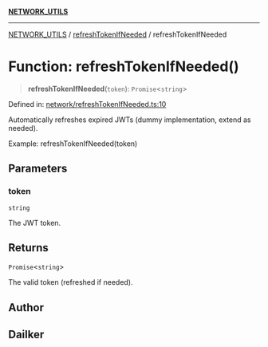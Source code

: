 [**NETWORK_UTILS**](../../README.md)

***

[NETWORK_UTILS](../../README.md) / [refreshTokenIfNeeded](../README.md) / refreshTokenIfNeeded

# Function: refreshTokenIfNeeded()

> **refreshTokenIfNeeded**(`token`): `Promise`\<`string`\>

Defined in: [network/refreshTokenIfNeeded.ts:10](https://github.com/dailker/everyutil-js/blob/b3e269da55b7d96c15eb37e98c5c4f6b94f05f6f/src/network/refreshTokenIfNeeded.ts#L10)

Automatically refreshes expired JWTs (dummy implementation, extend as needed).

Example: refreshTokenIfNeeded(token)

## Parameters

### token

`string`

The JWT token.

## Returns

`Promise`\<`string`\>

The valid token (refreshed if needed).

## Author

## Dailker

